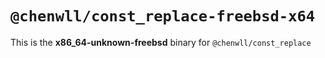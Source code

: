 # `@chenwll/const_replace-freebsd-x64`

This is the **x86_64-unknown-freebsd** binary for `@chenwll/const_replace`
